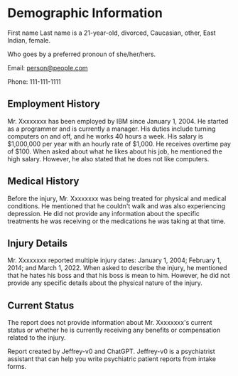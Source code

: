 # Demographic Information

First name Last name is a 21-year-old, divorced, Caucasian, other, East Indian, female.

Who goes by a preferred pronoun of she/her/hers.

Email: person@people.com

Phone: 111-111-1111

## Employment History

Mr. Xxxxxxxx has been employed by IBM since January 1, 2004. He started as a programmer and is currently a manager. His duties include turning computers on and off, and he works 40 hours a week. His salary is $1,000,000 per year with an hourly rate of $1,000. He receives overtime pay of $100. When asked about what he likes about his job, he mentioned the high salary. However, he also stated that he does not like computers.

## Medical History

Before the injury, Mr. Xxxxxxxx was being treated for physical and medical conditions. He mentioned that he couldn't walk and was also experiencing depression. He did not provide any information about the specific treatments he was receiving or the medications he was taking at that time.

## Injury Details

Mr. Xxxxxxxx reported multiple injury dates: January 1, 2004; February 1, 2014; and March 1, 2022. When asked to describe the injury, he mentioned that he hates his boss and that his boss is mean to him. However, he did not provide any specific details about the physical nature of the injury.

## Current Status

The report does not provide information about Mr. Xxxxxxxx's current status or whether he is currently receiving any benefits or compensation related to the injury.

Report created by Jeffrey-v0 and ChatGPT. Jeffrey-v0 is a psychiatrist assistant that can help you write psychiatric patient reports from intake forms.
